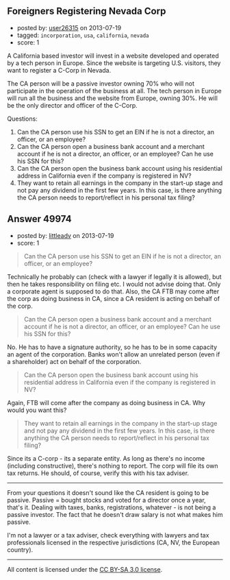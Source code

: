 ## Foreigners Registering Nevada Corp

- posted by: [user26315](https://stackexchange.com/users/-1/26315-user26315) on 2013-07-19
- tagged: `incorporation`, `usa`, `california`, `nevada`
- score: 1

A California based investor will invest in a website developed and operated by a tech person in Europe.
Since the website is targeting U.S. visitors, they want to register a C-Corp in Nevada.

The CA person will be a passive investor owning 70% who will not participate in the operation of the business at all.
The tech person in Europe will run all the business and the website from Europe, owning 30%.  He will be the only director and officer of the C-Corp.

Questions:

 1. Can the CA person use his SSN to get an EIN if he is not a director, an officer, or an employee?
 2. Can the CA person open a business bank account and a merchant account if he is not a director, an officer, or an employee? Can he use his SSN for this?
 3. Can the CA person open the business bank account using his residential address in California even if the company is registered in NV?
 4. They want to retain all earnings in the company in the start-up stage and not pay any dividend in the first few years.  In this case, is there anything the CA person needs to report/reflect in his personal tax filing?



## Answer 49974

- posted by: [littleadv](https://stackexchange.com/users/-1/13808-littleadv) on 2013-07-19
- score: 1

> Can the CA person use his SSN to get an EIN if he is not a director, an officer, or an employee?

Technically he probably can (check with a lawyer if legally it is allowed), but then he takes responsibility on filing etc. I would not advise doing that. Only a corporate agent is supposed to do that. Also, the CA FTB may come after the corp as doing business in CA, since a CA resident is acting on behalf of the corp.

> Can the CA person open a business bank account and a merchant account if he is not a director, an officer, or an employee? Can he
> use his SSN for this?

No. He has to have a signature authority, so he has to be in some capacity an agent of the corporation. Banks won't allow an unrelated person (even if a shareholder) act on behalf of the corporation.

>  Can the CA person open the business bank account using his residential address in California even if the company is registered in
> NV?

Again, FTB will come after the company as doing business in CA. Why would you want this?

> They want to retain all earnings in the company in the start-up stage and not pay any dividend in the first few years. In this case,
> is there anything the CA person needs to report/reflect in his
> personal tax filing?

Since its a C-corp - its a separate entity. As long as there's no income (including constructive), there's nothing to report. The corp will file its own tax returns. He should, of course, verify this with his tax adviser.

---

From your questions it doesn't sound like the CA resident is going to be passive. Passive = bought stocks and voted for a director once a year, that's it. Dealing with taxes, banks, registrations, whatever - is not being a passive investor. The fact that he doesn't draw salary is not what makes him passive.

I'm not a lawyer or a tax adviser, check everything with lawyers and tax professionals licensed in the respective jurisdictions (CA, NV, the European country).



---

All content is licensed under the [CC BY-SA 3.0 license](https://creativecommons.org/licenses/by-sa/3.0/).
